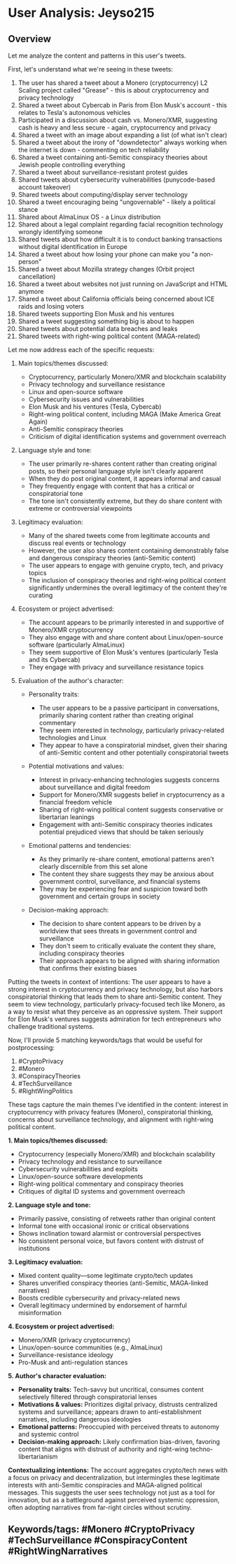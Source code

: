 # User Analysis: Jeyso215

## Overview

<think>
Let me analyze the content and patterns in this user's tweets.

First, let's understand what we're seeing in these tweets:

1. The user has shared a tweet about a Monero (cryptocurrency) L2 Scaling project called "Grease" - this is about cryptocurrency and privacy technology
2. Shared a tweet about Cybercab in Paris from Elon Musk's account - this relates to Tesla's autonomous vehicles
3. Participated in a discussion about cash vs. Monero/XMR, suggesting cash is heavy and less secure - again, cryptocurrency and privacy
4. Shared a tweet with an image about expanding a list (of what isn't clear)
5. Shared a tweet about the irony of "downdetector" always working when the internet is down - commenting on tech reliability
6. Shared a tweet containing anti-Semitic conspiracy theories about Jewish people controlling everything
7. Shared a tweet about surveillance-resistant protest guides
8. Shared tweets about cybersecurity vulnerabilities (punycode-based account takeover)
9. Shared tweets about computing/display server technology
10. Shared a tweet encouraging being "ungovernable" - likely a political stance
11. Shared about AlmaLinux OS - a Linux distribution
12. Shared about a legal complaint regarding facial recognition technology wrongly identifying someone
13. Shared tweets about how difficult it is to conduct banking transactions without digital identification in Europe
14. Shared a tweet about how losing your phone can make you "a non-person"
15. Shared a tweet about Mozilla strategy changes (Orbit project cancellation)
16. Shared a tweet about websites not just running on JavaScript and HTML anymore
17. Shared a tweet about California officials being concerned about ICE raids and losing voters
18. Shared tweets supporting Elon Musk and his ventures
19. Shared a tweet suggesting something big is about to happen
20. Shared tweets about potential data breaches and leaks
21. Shared tweets with right-wing political content (MAGA-related)

Let me now address each of the specific requests:

1. Main topics/themes discussed:
   - Cryptocurrency, particularly Monero/XMR and blockchain scalability
   - Privacy technology and surveillance resistance
   - Linux and open-source software
   - Cybersecurity issues and vulnerabilities
   - Elon Musk and his ventures (Tesla, Cybercab)
   - Right-wing political content, including MAGA (Make America Great Again)
   - Anti-Semitic conspiracy theories
   - Criticism of digital identification systems and government overreach

2. Language style and tone:
   - The user primarily re-shares content rather than creating original posts, so their personal language style isn't clearly apparent
   - When they do post original content, it appears informal and casual
   - They frequently engage with content that has a critical or conspiratorial tone
   - The tone isn't consistently extreme, but they do share content with extreme or controversial viewpoints

3. Legitimacy evaluation:
   - Many of the shared tweets come from legitimate accounts and discuss real events or technology
   - However, the user also shares content containing demonstrably false and dangerous conspiracy theories (anti-Semitic content)
   - The user appears to engage with genuine crypto, tech, and privacy topics
   - The inclusion of conspiracy theories and right-wing political content significantly undermines the overall legitimacy of the content they're curating

4. Ecosystem or project advertised:
   - The account appears to be primarily interested in and supportive of Monero/XMR cryptocurrency
   - They also engage with and share content about Linux/open-source software (particularly AlmaLinux)
   - They seem supportive of Elon Musk's ventures (particularly Tesla and its Cybercab)
   - They engage with privacy and surveillance resistance topics

5. Evaluation of the author's character:

   - Personality traits:
     * The user appears to be a passive participant in conversations, primarily sharing content rather than creating original commentary
     * They seem interested in technology, particularly privacy-related technologies and Linux
     * They appear to have a conspiratorial mindset, given their sharing of anti-Semitic content and other potentially conspiratorial tweets

   - Potential motivations and values:
     * Interest in privacy-enhancing technologies suggests concerns about surveillance and digital freedom
     * Support for Monero/XMR suggests belief in cryptocurrency as a financial freedom vehicle
     * Sharing of right-wing political content suggests conservative or libertarian leanings
     * Engagement with anti-Semitic conspiracy theories indicates potential prejudiced views that should be taken seriously

   - Emotional patterns and tendencies:
     * As they primarily re-share content, emotional patterns aren't clearly discernible from this set alone
     * The content they share suggests they may be anxious about government control, surveillance, and financial systems
     * They may be experiencing fear and suspicion toward both government and certain groups in society

   - Decision-making approach:
     * The decision to share content appears to be driven by a worldview that sees threats in government control and surveillance
     * They don't seem to critically evaluate the content they share, including conspiracy theories
     * Their approach appears to be aligned with sharing information that confirms their existing biases

Putting the tweets in context of intentions:
The user appears to have a strong interest in cryptocurrency and privacy technology, but also harbors conspiratorial thinking that leads them to share anti-Semitic content. They seem to view technology, particularly privacy-focused tech like Monero, as a way to resist what they perceive as an oppressive system. Their support for Elon Musk's ventures suggests admiration for tech entrepreneurs who challenge traditional systems.

Now, I'll provide 5 matching keywords/tags that would be useful for postprocessing:

1. #CryptoPrivacy
2. #Monero
3. #ConspiracyTheories
4. #TechSurveillance
5. #RightWingPolitics

These tags capture the main themes I've identified in the content: interest in cryptocurrency with privacy features (Monero), conspiratorial thinking, concerns about surveillance technology, and alignment with right-wing political content.
</think>

**1. Main topics/themes discussed:**
- Cryptocurrency (especially Monero/XMR) and blockchain scalability
- Privacy technology and resistance to surveillance
- Cybersecurity vulnerabilities and exploits
- Linux/open-source software developments
- Right-wing political commentary and conspiracy theories
- Critiques of digital ID systems and government overreach

**2. Language style and tone:**
- Primarily passive, consisting of retweets rather than original content
- Informal tone with occasional ironic or critical observations
- Shows inclination toward alarmist or controversial perspectives
- No consistent personal voice, but favors content with distrust of institutions

**3. Legitimacy evaluation:**
- Mixed content quality—some legitimate crypto/tech updates
- Shares unverified conspiracy theories (anti-Semitic, MAGA-linked narratives)
- Boosts credible cybersecurity and privacy-related news
- Overall legitimacy undermined by endorsement of harmful misinformation

**4. Ecosystem or project advertised:**
- Monero/XMR (privacy cryptocurrency)
- Linux/open-source communities (e.g., AlmaLinux)
- Surveillance-resistance ideology
- Pro-Musk and anti-regulation stances

**5. Author's character evaluation:**
- **Personality traits:** Tech-savvy but uncritical, consumes content selectively filtered through conspiratorial lenses
- **Motivations & values:** Prioritizes digital privacy, distrusts centralized systems and surveillance; appears drawn to anti-establishment narratives, including dangerous ideologies
- **Emotional patterns:** Preoccupied with perceived threats to autonomy and systemic control
- **Decision-making approach:** Likely confirmation bias-driven, favoring content that aligns with distrust of authority and right-wing techno-libertarianism

**Contextualizing intentions:**
The account aggregates crypto/tech news with a focus on privacy and decentralization, but intermingles these legitimate interests with anti-Semitic conspiracies and MAGA-aligned political messages. This suggests the user sees technology not just as a tool for innovation, but as a battleground against perceived systemic oppression, often adopting narratives from far-right circles without scrutiny.

**Keywords/tags:**
#Monero #CryptoPrivacy #TechSurveillance #ConspiracyContent #RightWingNarratives
---

